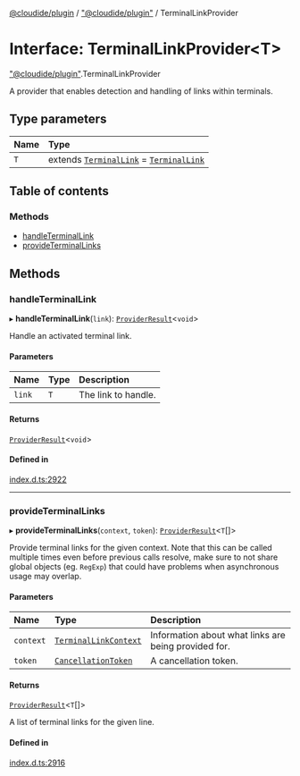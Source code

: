 [@cloudide/plugin](../README.md) / ["@cloudide/plugin"](../modules/_cloudide_plugin_.md) / TerminalLinkProvider

# Interface: TerminalLinkProvider<T\>

["@cloudide/plugin"](../modules/_cloudide_plugin_.md).TerminalLinkProvider

A provider that enables detection and handling of links within terminals.

## Type parameters

| Name | Type |
| :------ | :------ |
| `T` | extends [`TerminalLink`](cloudide_plugin_.TerminalLink.md) = [`TerminalLink`](cloudide_plugin_.TerminalLink.md) |

## Table of contents

### Methods

- [handleTerminalLink](cloudide_plugin_.TerminalLinkProvider.md#handleterminallink)
- [provideTerminalLinks](cloudide_plugin_.TerminalLinkProvider.md#provideterminallinks)

## Methods

### handleTerminalLink

▸ **handleTerminalLink**(`link`): [`ProviderResult`](../modules/_cloudide_plugin_.md#providerresult)<`void`\>

Handle an activated terminal link.

#### Parameters

| Name | Type | Description |
| :------ | :------ | :------ |
| `link` | `T` | The link to handle. |

#### Returns

[`ProviderResult`](../modules/_cloudide_plugin_.md#providerresult)<`void`\>

#### Defined in

[index.d.ts:2922](https://github.com/shuyaqian/cloudide-plugin-api/blob/26b31b9/index.d.ts#L2922)

___

### provideTerminalLinks

▸ **provideTerminalLinks**(`context`, `token`): [`ProviderResult`](../modules/_cloudide_plugin_.md#providerresult)<`T`[]\>

Provide terminal links for the given context. Note that this can be called multiple times
even before previous calls resolve, make sure to not share global objects (eg. `RegExp`)
that could have problems when asynchronous usage may overlap.

#### Parameters

| Name | Type | Description |
| :------ | :------ | :------ |
| `context` | [`TerminalLinkContext`](cloudide_plugin_.TerminalLinkContext.md) | Information about what links are being provided for. |
| `token` | [`CancellationToken`](cloudide_plugin_.CancellationToken.md) | A cancellation token. |

#### Returns

[`ProviderResult`](../modules/_cloudide_plugin_.md#providerresult)<`T`[]\>

A list of terminal links for the given line.

#### Defined in

[index.d.ts:2916](https://github.com/shuyaqian/cloudide-plugin-api/blob/26b31b9/index.d.ts#L2916)
